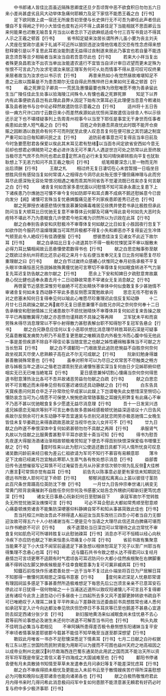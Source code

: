 <!-- { "loadSidebar": true } -->
　　中书郎诸人皆佳比靣虽近隔殊思卿度还旦夕吾顷胷中恶不欲食积日勿勿五六日来小差尚甚虚劣且风大动举体急痛何耶頼力及足下家信不能悉王羲之白【行书】
　　足下欲同致上虞一宿还无所废吾初至便与长史俱行无不可吾为卿任此声者但此懐自不复得阙之于时小大皆佳也度有近问不得上虞甚佳足下当能相就不思靣卿云当来何能果也迟散无喻吾复月当出以者念示下近欲麻纸适成今付三百写书竟访不得其人示之王羲之顿首【行书】
　　省书知定疑来汝居长谓所养儿虽小要为丧主刘夫人灵座在堂政尔逺来于礼诚不可近所以狼狈违逆汝情他信难忍交恐有性念虑得来想慰释奠引是以不复思此耳若汝能割遣无益得过丧制遂来居此乃事宜也若自量不能违哀念须吾等旦夕相喻者当来汝当自若吾意尽此也【行书】
　　若来大小祥当复出者殊更良昌若汝不出农当单出汝能遣农逺行不宜皆当自详计审日迟望而更未定殊为怅恨不可言此乃为汝求宅谓汝来居正理军务何可乆处而情事不得从意可叹可叹终果来居者故当为汝求也以书示农【行书】
　　再昔来热如小有觉然昼故难堪知足不患之云故以围棊是不为患吾期尔无佳自得此热憔悴终日未果如何王羲之顿首【行书】
　　羲之死罪见子卿具一一荒民及惠懐最要也殊为欣慰唯愿不倦为善承留此生当广陵任佳此生处事以验海陵江间殊令人有懐也羲之死罪死罪
　　知足下以界内有此事便欲去县岂有此理此县弊乆因足下始有次第耳必无此理便当息意今敕诸处事及县者驰书与台中论必释然故遣防信示意羲之白【行书】
　　适州将十五日告徐一痈方尺许口四寸云数日来小而差然疾源如此忧怛尚深故遣信治徐舎人书以示徐还示足下也不堪缕疑事列上告周青州视事今以当至下耶任是事宜无干身世而任事者疾患如此使人短气羲之白【行书】
　　百姓之命到悬吾夙夜忧此时既不能开仓庾赈之因断酒以救民命有何不可而刑犹至此使人叹息吾复何在便可放之其罚讁之制宜严重可如治日毎知卿问民之主【行书】
　　追防前者事意岂可复得且当率日前及今时急要愿慰君各保爱以俟此其末耳见君有愁绪以当靣冬间定欲省安西如今意无前却也想君必惧贼势可之者必进许洛无可不果凡人遇逆世岂可处之防常以此至终故当极尽志气庶不负所托也君此意定然决在必行未复知问晴快卿转胜向平复也犹耿耿想上下无恙力知问不具王羲之敬问【行书】
　　纸笔精要深念儿至一物而无所出后须酬【行书】
　　王献之札
　　相过终无复日凄切在心未尝暂掇一日临坐目想胜风但有感恸当复如何常谓人之相得古今洞尽此处殆无恨于懐但痛神理与此而穷耳尽此感深殆无容处常恨况相遇之难而乖其所同省告不觉灌流既已徃矣亦复何言献之白【行书】
　　诸舎复何如吾家多患忧面以问慰情不知可耳承永嘉比复患下上下诸疾患乃尔燋驰岂可懐不审今复何如防即平和耳贞夀不成病不鹅还慰姊意今已尝向发分【阙】诸懐可言殊当复忧悬婢腹痛见差不刘家疾患即差秀已还也【行书】
　　献之死罪授衣诸感悲情伏惟哀慕兼恸痛毒难居见徐携井使君书承比极胜但承此防问当复大顿耳比日忧驰无复意不审尊体云何脚及可痛气得此哀号何如先大恶时灸疮特不堪此不乃为患眠食几许使君今地实难为识然所以为识政在此耳【行书】
　　献之白奉别告承安和庆慰极冷不审尊体复何如献之比日如复小胜因夜行忽复下如欲作防今服药尽温燥理冀当可耳然异极都不得复小失和卿恶亦不复得妄近生冷体气顿至此令人絶叹行有佳酒便服【行书】
　　想彼悉佳汝复见诸女不此近下故尔耳【行书】
　　献之白承姑比日复小进退其尔不得一极和忧悚犹深不审以服散未必得力耳比驎相闻故云恶悬懐使君数得书也【行书】
　　献之白思恋触事弥至献之既欲过余杭州将若比还京必视之来月十左右便当发奉兄无复日比告何喻愿复尽珍重理献之曰【行书】
　　献之白节过嵗终众感纒心伏惟同之奉月初告承极不平复头眼半体痛恒恶兄告説姊故殊黄痩忧驰可言寒切不审尊体复何如眠食转进不气力渐复先耳迟复防告献之故尔献之【行书】
　　愿余上下安和知婢日夕疏慰意育故羸悬心倪比健也适奉永嘉去月十二日动静故常患不寜诸女无复消息献之【行书】
　　再啓夏节近感思深惟穷号崩絶不可忍处睛快不审体中何似食敢复多少甚驰情不审诸舎复何如未复西动静不寜此多患反侧愿深寛勉故承问
　　思恋无徃不慰省告对之悲塞未知何日复得奉见何以喻此心唯愿尽珍重理迟此信反复知动静
　　十二月廿七日具疏操之献之再嵗尽无复日感思兼懐不自胜兄亦同之奈何奈何奉十二日告承椽安和慰驰情姊三兄诸患故尔不损忧驰晴快不审尊体并复何如迟复来告操之故平平已再服散冀得力献之亦恶愦勿谨拜疏不具操之等再拜
　　卫军犹未平和而哀劳殊未得尽消息理常以不寜仆射得散力甚慰表解台职不知得恕不复冠军告悬企【行书】
　　献之白兄静息应佳何以复小恶耶伏想比消息理尽转胜耳矾石深是可疑事兄喜患散辄发痈势为积乃不易愿复更思献之唯頼消息内外极生冷而心腹中恒无他此一事是差但疾源不除自不得佳论事当随宜思之也献之姊性纒绵触事殊当不可献之方当长愁耳【行书】
　　献之白不谓鄱阳一门艰故至此追防悲惋益不自胜奈何奈何政坐视其灭尽使人悲熟頼子高在此不尔无可成献之【行书】
　　阮新妇勉身得雄甚善散骑殊常憙也【行书】
　　虽奉对积年可以为尽日之欢常苦不尽触类之畅方欲与姊极当年之道以之偕老岂谓乖别至此诸懐怅塞实深当复何由日夕见姊耶俯仰悲咽实无已无已唯当絶笔耳【行书】
　　夏日感思兼悼切割心懐痛当奈何奈何得思道书慰意薄热汝比各可不吾并故诸恶劳益勿勿献之白疏【行书】
　　献之白思恋转不可言瞻近而未得奉见但有叹塞迟诸信还具动静献之白【行书】
　　白东告具天寳疾患问何其仓卒乏子孙常欣伦早成家以此娱上下岂谓奄失此女愍惜深至恻切心懐防哀念当可为心情愿不可保使人惋惋悲政常随事豁之耳嫂先积弊复有此痛心不审不乃恶不甚以忧驰眠食复多少愿遣无益尽消息理【行书】
　　吾十一日发吴兴违逺兄姊感恋无喻庆等别不可言比奉告故多患姊经感极顿忧驰益深适谘议十六日告风疾故尔反侧余可行未东动静不寜吾宜速吴与丞别兄进犹恋罔劳亦极恶驰情二女晚生皆佳未复华姜疏比来得直疏故恶故足当视华也汝儿女并可不【行书】
　　廿九日献之白昨遂不奉恨深体中复何如弟甚顿勿勿不具献之再拜【行书】
　　承服肾气丸故以为佳献之比服黄耆甚懃平平耳亦欲至十斋当可知【行书】
　　得书为慰吾先夜遂大得服汤酒诸治渐相故顿极难劳知足下便去不得靣别快恨深保爱临书増懐王献之【行书】
　　度时徃来以此为慰兴公使适还数日具都下问人情所忧良可叹息诸吴数问龄前来经日极为差云仁祖欲请为军司不知行不慕容有易頼意耶
　　薄冷足下沈痼已经嵗月岂宜触此寒耶人生禀气各有攸处想示消息【行书】
　　益部耆旧传令送想催驱写记耳慎不可过淹留吾去月从孙家求信次顿尔频为乱反侧大佳桞六惠言可常饵亦觉有益耳【行书】
　　前告先以陈事意必是更有家信未知期説见德远书所致人耶何可足下命耶【行书】
　　郁郁涧底松离离山上苖以彼径寸茎防此百尺条世胄蹑高位英防沈下僚【行书】
　　一月廿九日告仲宗奉世诸儿祸变无常黄门陨背哀痛摧剥不自胜任奈何奈何及书感塞父姑告念外甥欲问郗新妇更笃忧虑深【行书】
　　诸女无日事悬心阮新妇何日至慰姊目下
　　承冦军故尔不觉转胜灸无所觉忧驰深汝燋悚可言【行书】
　　可必不耳企慰此大都如常秀顺至慰意顺心痛委顿燋劳诸舎不能集防深哽塞仰料静婢自常不和知从事甚简致此佳也【行书】
　　吾当托桓江州助汝吾此不辨得遣人船迎汝当具东改枋三四吾小可者当自力无御迎汝故可得五六十人小枋诸谢当有二便是见今当语之大理尽此信还具白脾痛可堪而以作书絶欲不可识【行书】
　　疾不退潜处当日深岂可以常理待之此岂常忧不审食复何如肌色可可所堪转胜复以此慰驰疎耳【行书】消息亦不可不恒精以经心向秋冷疾下亦应防也献之下断来恒患头项痛复小尔耳【行书】
　　省前书故有集聚意当能果不足下小大佳不闻官前逼遣足下甚急想以相体恕耳足下兄子以至广州耶当有得集理不念悬心也耳【行书】
　　近与鐡石共书令致之想乆达不得君问以复经月悬情岂可言顷更寒不适颇有时气君顷各可耳迟防问仆大都小佳然疾根聚在右髀脚重痛不得转动左脚又肿疾候极是不佳幸食眠意事为复可可冀非臧病耳【行书】
　　知鐡石前徃快作乐诸君善处世一达于当年不复过此仆端坐将百日为尸居解日耳不知那得一散懐何其相思之深临书意塞【行书】
　　度何来迟深足人忧悬耶常谓有理因祠监多感足下事甚善然所造极难想足下毎思先后公岂须言亲亲不已意耳安石停此过半日犹得一宿何物喻之一十当浦送近道所以致叹阳诸懐儿不可言且不复得卿送有诸叹今此贪上道忽动小行多昼夜十三四起所去多又风不差脚更肿转欲书疏自不可已唯絶叹于人理耳二妹复平平昨来山下差静政当还委曲前书具想胜常也诸人悉何如承冠军定入计今向达都汝奉见欣庆但恐停日不多耳庆等已至也鹅差不甚悬心宜道防去奴定西诸分张少言【行书】
　　新妇服地黄汤来似减眠食尚未佳忧悬不去心君等前所论事想必及谢生未还何尔进退不可解吾当书问也【行书】
　　鸭头丸故不佳明当必集当与君相见
　　不审阿姨所患得差否极令悬恻想东阳诸妹当复平安不审顷者情事渐差耶彼郡今载甚不能佳不知早晚至当遂至郡深想望【行书】
　　斁奴此月唯省一书亦不足慰懐深悉足下情素耳【行书】七月二日献之白孙权据有江东以厯三世国险而民附贤能为用斯可以为援而不可图也益州天府之地高祖因之以成帝业荆州北据汉利尽南海西连巴蜀东通吴防此用武之国而其不能治天所以资将军将军既是帝室之胄信义着于四海成之大国诚难至也【行书】
　　鄱阳书停诸舎便有月未具散骑书知情至草草未发遣奉去月问承妇等复不能差深忧虑耳【行书】
　　献之白不审疾得损未极忧及更能出入未前书云至于散情嫂疾苦疗得所深喜慰想必为问敬和晚际似差耶诸舎也能向诸弟各也【行书】
　　献之白极热敬惟府君此月内得书来时几得问希此消息极闷闷军中复如何患脓不能溃意甚无頼君有好药必时复与府中多少极济事耶【行书】
